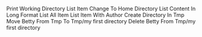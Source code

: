 Print Working Directory
List Item
Change To Home Directory
List Content In Long Format
List All Item
List Item With Author
Create Directory In Tmp
Move Betty From Tmp To Tmp/my first directory
Delete Betty From Tmp/my first directory

